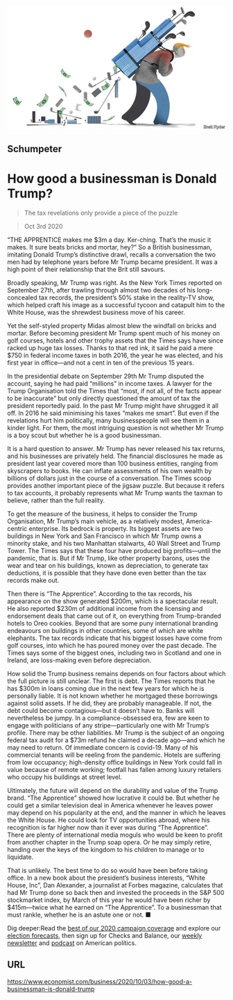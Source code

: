 ![](./images/20201003_WBD000_1.jpg)

## Schumpeter

# How good a businessman is Donald Trump?

> The tax revelations only provide a piece of the puzzle

> Oct 3rd 2020

“THE APPRENTICE makes me $3m a day. Ker-ching. That’s the music it makes. It sure beats bricks and mortar, hey?” So a British businessman, imitating Donald Trump’s distinctive drawl, recalls a conversation the two men had by telephone years before Mr Trump became president. It was a high point of their relationship that the Brit still savours.

Broadly speaking, Mr Trump was right. As the New York Times reported on September 27th, after trawling through almost two decades of his long-concealed tax records, the president’s 50% stake in the reality-TV show, which helped craft his image as a successful tycoon and catapult him to the White House, was the shrewdest business move of his career.

Yet the self-styled property Midas almost blew the windfall on bricks and mortar. Before becoming president Mr Trump spent much of his money on golf courses, hotels and other trophy assets that the Times says have since racked up huge tax losses. Thanks to that red ink, it said he paid a mere $750 in federal income taxes in both 2016, the year he was elected, and his first year in office—and not a cent in ten of the previous 15 years.

In the presidential debate on September 29th Mr Trump disputed the account, saying he had paid “millions” in income taxes. A lawyer for the Trump Organisation told the Times that “most, if not all, of the facts appear to be inaccurate” but only directly questioned the amount of tax the president reportedly paid. In the past Mr Trump might have shrugged it all off. In 2016 he said minimising his taxes “makes me smart”. But even if the revelations hurt him politically, many businesspeople will see them in a kinder light. For them, the most intriguing question is not whether Mr Trump is a boy scout but whether he is a good businessman.

It is a hard question to answer. Mr Trump has never released his tax returns, and his businesses are privately held. The financial disclosures he made as president last year covered more than 100 business entities, ranging from skyscrapers to books. He can inflate assessments of his own wealth by billions of dollars just in the course of a conversation. The Times scoop provides another important piece of the jigsaw puzzle. But because it refers to tax accounts, it probably represents what Mr Trump wants the taxman to believe, rather than the full reality.

To get the measure of the business, it helps to consider the Trump Organisation, Mr Trump’s main vehicle, as a relatively modest, America-centric enterprise. Its bedrock is property. Its biggest assets are two buildings in New York and San Francisco in which Mr Trump owns a minority stake, and his two Manhattan stalwarts, 40 Wall Street and Trump Tower. The Times says that these four have produced big profits—until the pandemic, that is. But if Mr Trump, like other property barons, uses the wear and tear on his buildings, known as depreciation, to generate tax deductions, it is possible that they have done even better than the tax records make out.

Then there is “The Apprentice”. According to the tax records, his appearance on the show generated $200m, which is a spectacular result. He also reported $230m of additional income from the licensing and endorsement deals that came out of it, on everything from Trump-branded hotels to Oreo cookies. Beyond that are some puny international branding endeavours on buildings in other countries, some of which are white elephants. The tax records indicate that his biggest losses have come from golf courses, into which he has poured money over the past decade. The Times says some of the biggest ones, including two in Scotland and one in Ireland, are loss-making even before depreciation.

How solid the Trump business remains depends on four factors about which the full picture is still unclear. The first is debt. The Times reports that he has $300m in loans coming due in the next few years for which he is personally liable. It is not known whether he mortgaged these borrowings against solid assets. If he did, they are probably manageable. If not, the debt could become contagious—but it doesn’t have to. Banks will nevertheless be jumpy. In a compliance-obsessed era, few are keen to engage with politicians of any stripe—particularly one with Mr Trump’s profile. There may be other liabilities. Mr Trump is the subject of an ongoing federal tax audit for a $73m refund he claimed a decade ago—and which he may need to return. Of immediate concern is covid-19. Many of his commercial tenants will be reeling from the pandemic. Hotels are suffering from low occupancy; high-density office buildings in New York could fall in value because of remote working; footfall has fallen among luxury retailers who occupy his buildings at street level.

Ultimately, the future will depend on the durability and value of the Trump brand. “The Apprentice” showed how lucrative it could be. But whether he could get a similar television deal in America whenever he leaves power may depend on his popularity at the end, and the manner in which he leaves the White House. He could look for TV opportunities abroad, where his recognition is far higher now than it ever was during “The Apprentice”. There are plenty of international media moguls who would be keen to profit from another chapter in the Trump soap opera. Or he may simply retire, handing over the keys of the kingdom to his children to manage or to liquidate.

That is unlikely. The best time to do so would have been before taking office. In a new book about the president’s business interests, “White House, Inc”, Dan Alexander, a journalist at Forbes magazine, calculates that had Mr Trump done so back then and invested the proceeds in the S&P 500 stockmarket index, by March of this year he would have been richer by $415m—twice what he earned on “The Apprentice”. To a businessman that must rankle, whether he is an astute one or not. ■

Dig deeper:Read the [best of our 2020 campaign coverage](https://www.economist.com//us-election-2020) and explore our [election forecasts](https://www.economist.com/https://projects.economist.com/us-2020-forecast/president), then sign up for Checks and Balance, our [weekly newsletter](https://www.economist.com//checksandbalance/) and [podcast](https://www.economist.com/https://play.acast.com/podcasts/2020/01/24/checks-and-balance-our-new-weekly-podcast-on-american-politics) on American politics.

## URL

https://www.economist.com/business/2020/10/03/how-good-a-businessman-is-donald-trump
